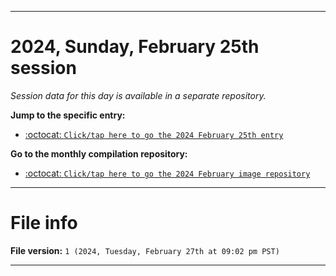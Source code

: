 
***

# 2024, Sunday, February 25th session

_Session data for this day is available in a separate repository._

**Jump to the specific entry:**

- [:octocat: `Click/tap here to go the 2024 February 25th entry`](https://github.com/seanpm2001/SeansLifeArchive_Images_ModernSmurfsVillage_Y2024_V2/tree/SeansLifeArchive_ModernSmurfsVillage_Y2024_V2_Main-dev/02_February/25/)

**Go to the monthly compilation repository:**

- [:octocat: `Click/tap here to go the 2024 February image repository`](https://github.com/seanpm2001/SeansLifeArchive_Images_ModernSmurfsVillage_Y2024_V2/)

***

# File info

**File version:** `1 (2024, Tuesday, February 27th at 09:02 pm PST)`

***
